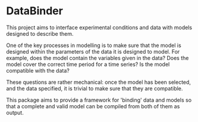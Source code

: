 # DataBinder

This project aims to interface experimental conditions and data with models
designed to describe them.

One of the key processes in modelling is to make sure that the model is designed
within the parameters of the data it is designed to model. For example, does the
model contain the variables given in the data? Does the model cover the correct
time period for a time series? Is the model compatible with the data?

These questions are rather mechanical: once the model has been selected, and the
data specified, it is trivial to make sure that they are compatible.

This package aims to provide a framework for 'binding' data and models so that
a complete and valid model can be compiled from both of them as output.
